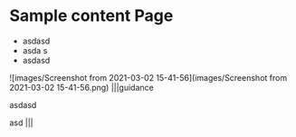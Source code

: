 # Sample content Page 



* asdasd
* asda s
* asdasd

![images/Screenshot from 2021-03-02 15-41-56](images/Screenshot from 2021-03-02 15-41-56.png)
|||guidance


  asdasd 

  asd
|||
